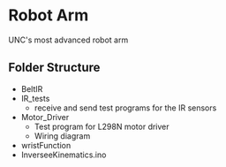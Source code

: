 # Robot Arm

UNC's most advanced robot arm


## Folder Structure
* BeltIR
* IR_tests
    * receive and send test programs for the IR sensors
* Motor_Driver
    * Test program for L298N motor driver
    * Wiring diagram
* wristFunction
* InverseeKinematics.ino